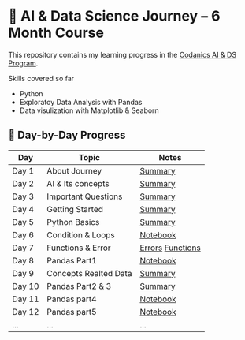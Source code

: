 # 🧠 AI & Data Science Journey – 6 Month Course
This repository contains my learning progress in the [Codanics AI & DS Program](https://codanics.com/courses/six-months-of-ai-and-data-science-mentorship-program/).

Skills covered so far
* Python 
* Exploratoy Data Analysis with Pandas 
* Data visulization with Matplotlib & Seaborn

## 📅 Day-by-Day Progress

| Day | Topic | Notes |
|-----|-------|-------|
|  Day 1 | About Journey | [Summary](./Day1-%20Knowing%20about%20journey.md)|
|  Day 2 | AI & Its concepts | [Summary](./Day2%20-%20AI%20&%20its%20concepts.md) |
|  Day 3 | Important Questions |[Summary](./Day3-%20Important%20Question.md)
|  Day 4 | Getting Started | [Summary](./Day4-%20Getting%20Started.md)
|  Day 5 | Python Basics | [Summary](./Day5-StartingPython.ipynb)
| Day 6  | Condition & Loops | [Notebook](./Day6-%20conditions&loops.ipynb)|
|  Day 7 | Functions & Error | [Errors](./Day7-Function&%20Errors/Errors%20in%20Python.md)  [Functions](./Day7-Function&%20Errors/functions.ipynb)|
|  Day 8 | Pandas Part1 | [Notebook](./Day8_pandas_part1.ipynb) |
| Day 9 | Concepts Realted Data | [Summary](./Day9-Important%20Concepts%20related%20Data.md)|
|Day 10 | Pandas Part2 & 3   | [Summary](./Day10_panadas_part2,3/day8,10_summary.md)|
| Day 11 | Pandas part4    | [Notebook](./Day11-Pandas_part4.ipynb)|
|Day 12 | Pandas part5  | [Notebook](./Day12-pandas_&_eda_part5.ipynb)|
| ... | ... | ... |
